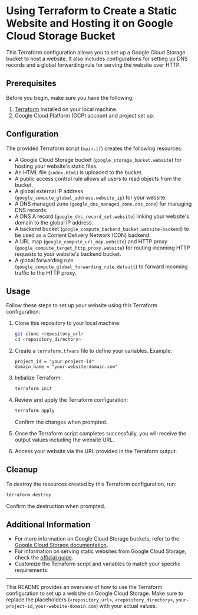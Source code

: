 # Using Terraform to Create a Static Website and Hosting it on Google Cloud Storage Bucket

This Terraform configuration allows you to set up a Google Cloud Storage bucket to host a website. It also includes configurations for setting up DNS records and a global forwarding rule for serving the website over HTTP.

## Prerequisites

Before you begin, make sure you have the following:

1. [Terraform](https://www.terraform.io/downloads.html) installed on your local machine.
2. Google Cloud Platform (GCP) account and project set up.

## Configuration

The provided Terraform script (`main.tf`) creates the following resources:

- A Google Cloud Storage bucket (`google_storage_bucket.website`) for hosting your website's static files.
- An HTML file (`index.html`) is uploaded to the bucket.
- A public access control rule allows all users to read objects from the bucket.
- A global external IP address (`google_compute_global_address.website_ip`) for your website.
- A DNS managed zone (`google_dns_managed_zone.dns_zone`) for managing DNS records.
- A DNS A record (`google_dns_record_set.website`) linking your website's domain to the global IP address.
- A backend bucket (`google_compute_backend_bucket.website-backend`) to be used as a Content Delivery Network (CDN) backend.
- A URL map (`google_compute_url_map.website`) and HTTP proxy (`google_compute_target_http_proxy.website`) for routing incoming HTTP requests to your website's backend bucket.
- A global forwarding rule (`google_compute_global_forwarding_rule.default`) to forward incoming traffic to the HTTP proxy.

## Usage

Follow these steps to set up your website using this Terraform configuration:

1. Clone this repository to your local machine:

   ```bash
   git clone <repository_url>
   cd <repository_directory>
   ```

2. Create a `terraform.tfvars` file to define your variables. Example:

   ```hcl
   project_id = "your-project-id"
   domain_name = "your-website-domain.com"
   ```

3. Initialize Terraform:

   ```bash
   terraform init
   ```

4. Review and apply the Terraform configuration:

   ```bash
   terraform apply
   ```

   Confirm the changes when prompted.

5. Once the Terraform script completes successfully, you will receive the output values including the website URL.

6. Access your website via the URL provided in the Terraform output.

## Cleanup

To destroy the resources created by this Terraform configuration, run:

```bash
terraform destroy
```

Confirm the destruction when prompted.

## Additional Information

- For more information on Google Cloud Storage buckets, refer to the [Google Cloud Storage documentation](https://cloud.google.com/storage/docs).
- For information on serving static websites from Google Cloud Storage, check the [official guide](https://cloud.google.com/storage/docs/hosting-static-website).
- Customize the Terraform script and variables to match your specific requirements.

---

This README provides an overview of how to use the Terraform configuration to set up a website on Google Cloud Storage. Make sure to replace the placeholders (`<repository_url>`, `<repository_directory>`, `your-project-id`, `your-website-domain.com`) with your actual values.